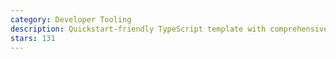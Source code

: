 ```yaml
---
category: Developer Tooling
description: Quickstart-friendly TypeScript template with comprehensive formatting, linting, releases, testing, and other great tooling built-in.
stars: 131
---
```

